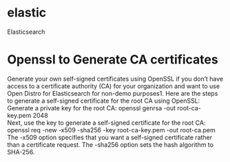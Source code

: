 # elastic
Elasticsearch

# Openssl to Generate CA certificates
Generate your own self-signed certificates using OpenSSL if you don’t have access to a certificate authority (CA) for your organization and want to use Open Distro for Elasticsearch for non-demo purposes1. Here are the steps to generate a self-signed certificate for the root CA using OpenSSL:
Generate a private key for the root CA:
  openssl genrsa -out root-ca-key.pem 2048  
Next, use the key to generate a self-signed certificate for the root CA:
  openssl req -new -x509 -sha256 -key root-ca-key.pem -out root-ca.pem
The -x509 option specifies that you want a self-signed certificate rather than a certificate request. The -sha256 option sets the hash algorithm to SHA-256.
